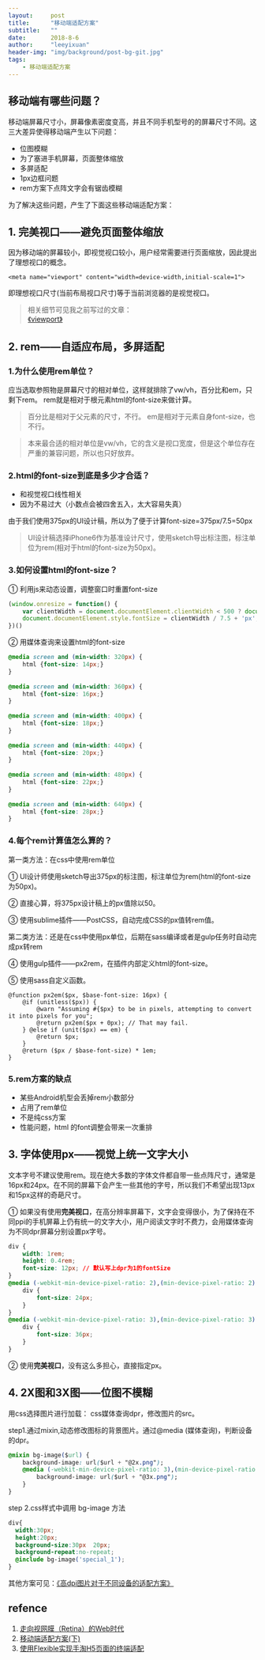 ```yaml
---
layout:     post
title:      "移动端适配方案"
subtitle:   ""
date:       2018-8-6
author:     "leeyixuan"
header-img: "img/background/post-bg-git.jpg"
tags:
    - 移动端适配方案
---
```




## 移动端有哪些问题？
移动端屏幕尺寸小，屏幕像素密度变高，并且不同手机型号的的屏幕尺寸不同。这三大差异使得移动端产生以下问题：

- 位图模糊
- 为了塞进手机屏幕，页面整体缩放
- 多屏适配
- 1px边框问题
- rem方案下点阵文字会有锯齿模糊

为了解决这些问题，产生了下面这些移动端适配方案：

## 1. 完美视口——避免页面整体缩放

因为移动端的屏幕较小，即视觉视口较小，用户经常需要进行页面缩放，因此提出了理想视口的概念。

`<meta name="viewport" content="width=device-width,initial-scale=1">`

即理想视口尺寸(当前布局视口尺寸)等于当前浏览器的是视觉视口。

>相关细节可见我之前写过的文章：   
[《viewport》](https://leeyixuan.github.io/2018/07/11/viewport/)



## 2. rem——自适应布局，多屏适配

### 1.为什么使用rem单位？


应当选取参照物是屏幕尺寸的相对单位，这样就排除了vw/vh，百分比和em，只剩下rem。
rem就是相对于根元素html的font-size来做计算。


>百分比是相对于父元素的尺寸，不行。
>em是相对于元素自身font-size，也不行。


>本来最合适的相对单位是vw/vh，它的含义是视口宽度，但是这个单位存在严重的兼容问题，所以也只好放弃。





### 2.html的font-size到底是多少才合适？
- 和视觉视口线性相关
- 因为不易过大（小数点会被四舍五入，太大容易失真）

由于我们使用375px的UI设计稿，所以为了便于计算font-size=375px/7.5=50px
>UI设计稿选择iPhone6作为基准设计尺寸，使用sketch导出标注图，标注单位为rem(相对于html的font-size为50px)。


### 3.如何设置html的font-size？
① 利用js来动态设置，调整窗口时重置font-size
```javascript
(window.onresize = function() {
	var clientWidth = document.documentElement.clientWidth < 500 ? document.documentElement.clientWidth : 500;
	document.documentElement.style.fontSize = clientWidth / 7.5 + 'px';
})()

```

② 用媒体查询来设置html的font-size
```css
@media screen and (min-width: 320px) {
    html {font-size: 14px;}
}
 
@media screen and (min-width: 360px) {
    html {font-size: 16px;}
}
 
@media screen and (min-width: 400px) {
    html {font-size: 18px;}
}
 
@media screen and (min-width: 440px) {
    html {font-size: 20px;}
}
 
@media screen and (min-width: 480px) {
    html {font-size: 22px;}
}
 
@media screen and (min-width: 640px) {
    html {font-size: 28px;}
}

```





### 4.每个rem计算值怎么算的？
第一类方法：在css中使用rem单位

① UI设计师使用sketch导出375px的标注图，标注单位为rem(html的font-size为50px)。


② 直接心算，将375px设计稿上的px值除以50。

③ 使用sublime插件——PostCSS，自动完成CSS的px值转rem值。


第二类方法：还是在css中使用px单位，后期在sass编译或者是gulp任务时自动完成px转rem

④ 使用gulp插件——px2rem，在插件内部定义html的font-size。

⑤ 使用sass自定义函数。
```
@function px2em($px, $base-font-size: 16px) {
    @if (unitless($px)) {
        @warn "Assuming #{$px} to be in pixels, attempting to convert it into pixels for you";
        @return px2em($px + 0px); // That may fail.
    } @else if (unit($px) == em) {
        @return $px;
    }
    @return ($px / $base-font-size) * 1em;
}
```

### 5.rem方案的缺点
- 某些Android机型会丢掉rem小数部分
- 占用了rem单位
- 不是纯css方案
- 性能问题，html 的font调整会带来一次重排


## 3. 字体使用px——视觉上统一文字大小

文本字号不建议使用rem。现在绝大多数的字体文件都自带一些点阵尺寸，通常是16px和24px。在不同的屏幕下会产生一些其他的字号，所以我们不希望出现13px和15px这样的奇葩尺寸。

① 如果没有使用**完美视口**，在高分辨率屏幕下，文字会变得很小，为了保持在不同ppi的手机屏幕上仍有统一的文字大小，用户阅读文字时不费力，会用媒体查询为不同dpr屏幕分别设置px字号。
```css
div {
    width: 1rem; 
    height: 0.4rem;
    font-size: 12px; // 默认写上dpr为1的fontSize
}
@media (-webkit-min-device-pixel-ratio: 2),(min-device-pixel-ratio: 2)  {
	div {
    	font-size: 24px;
	}
}
@media (-webkit-min-device-pixel-ratio: 3),(min-device-pixel-ratio: 3) {
	div {
		font-size: 36px;
	}
}
```

② 使用**完美视口**，没有这么多担心，直接指定px。

## 4. 2X图和3X图——位图不模糊
用css选择图片进行加载： css媒体查询dpr，修改图片的src。

step1.通过mixin,动态修改图标的背景图片。通过@media (媒体查询)，判断设备的dpr。

```css
@mixin bg-image($url) {
    background-image: url($url + "@2x.png");
    @media (-webkit-min-device-pixel-ratio: 3),(min-device-pixel-ratio: 3) {
        background-image: url($url + "@3x.png");
    }
}
```
step 2.css样式中调用 bg-image 方法
```css 
div{
  width:30px;
  height:20px;
  background-size:30px  20px;
  background-repeat:no-repeat;
  @include bg-image('special_1');     
}
```
其他方案可见：[《高dpi图片对于不同设备的适配方案》](https://yalishizhude.github.io/2017/02/16/dpi-images/)

## refence
1. [走向视网膜（Retina）的Web时代](http://www.w3cplus.com/css/towards-retina-web.html)
2.  [移动端适配方案(下) ](https://github.com/riskers/blog/issues/17)
3.  [使用Flexible实现手淘H5页面的终端适配 ](https://github.com/amfe/article/issues/17)









